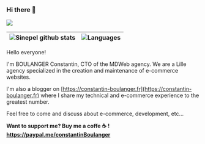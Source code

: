 ### Hi there 👋

![](https://komarev.com/ghpvc/?username=Sinepel)


|![Sinepel github stats](https://github-readme-stats.vercel.app/api?username=Sinepel&theme=vue-dark&cache_seconds=7200&&show_icons=true)   |   ![Languages](https://github-readme-stats.vercel.app/api/top-langs/?username=Sinepel&layout=compact)|
|---|---|

Hello everyone! 

I'm BOULANGER Constantin, CTO of the MDWeb agency. We are a Lille agency specialized in the creation and maintenance of e-commerce websites.

I'm also a blogger on [https://constantin-boulanger.fr](https://constantin-boulanger.fr) where I share my technical and e-commerce experience to the greatest number.

Feel free to come and discuss about e-commerce, development, etc...

**Want to support me? Buy me a coffe ☕️ ! https://paypal.me/constantinBoulanger**




<!--
**Sinepel/Sinepel** is a ✨ _special_ ✨ repository because its `README.md` (this file) appears on your GitHub profile.

Here are some ideas to get you started:

- 🔭 I’m currently working on ...
- 🌱 I’m currently learning ...
- 👯 I’m looking to collaborate on ...
- 🤔 I’m looking for help with ...
- 💬 Ask me about ...
- 📫 How to reach me: ...
- 😄 Pronouns: ...
- ⚡ Fun fact: ...
-->
